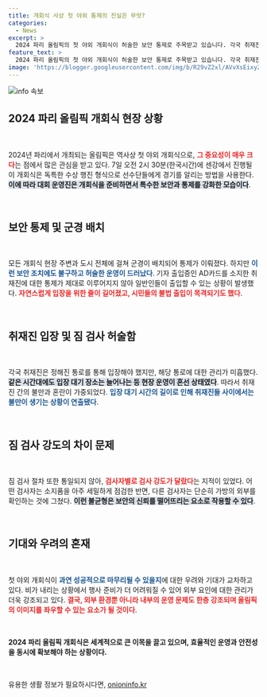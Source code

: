 ```yaml
---
title: 개회식 사상 첫 야외 통제의 진실은 무엇?
categories:
  - News
excerpt: >
  2024 파리 올림픽의 첫 야외 개회식이 허술한 보안 통제로 주목받고 있습니다. 각국 취재진의 입장은 안일한 검사로 혼잡했으며, 미흡한 지침 속에 경기 시작이 제대로 준비될 수 있을지 우려됩니다.
feature_text: >
  2024 파리 올림픽의 첫 야외 개회식이 허술한 보안 통제로 주목받고 있습니다. 각국 취재진의 입장은 안일한 검사로 혼잡했으며, 미흡한 지침 속에 경기 시작이 제대로 준비될 수 있을지 우려됩니다.
image: 'https://blogger.googleusercontent.com/img/b/R29vZ2xl/AVvXsEixyZcFfHzMRdzZMjFBmAUKJYCLCGyLL1o632UiGVXcaFdKo_bkvkuCioo0uUKlGfBVcT3P84aROyZIXSBEx3Aw5nCQ3pTgDom1WDC4m8eifvWiAmWEEVb4x6G_l8C0QH225ldMjyaFvpxGEBGNO37VmDTDMHGhJPq73UglMfDca1-0aw/s1600/blogspot.png'
---
```


<p><img src="https://blogger.googleusercontent.com/img/b/R29vZ2xl/AVvXsEixyZcFfHzMRdzZMjFBmAUKJYCLCGyLL1o632UiGVXcaFdKo_bkvkuCioo0uUKlGfBVcT3P84aROyZIXSBEx3Aw5nCQ3pTgDom1WDC4m8eifvWiAmWEEVb4x6G_l8C0QH225ldMjyaFvpxGEBGNO37VmDTDMHGhJPq73UglMfDca1-0aw/s1600/blogspot.png" alt="info 속보" /></p>

<h2 data-ke-size="size26">2024 파리 올림픽 개회식 현장 상황</h2>

<p data-ke-size="size16">&nbsp;</p>   

<p>2024년 파리에서 개최되는 올림픽은 역사상 첫 야외 개회식으로, <b><span style="color: #ee2323;">그 중요성이 매우 크다</span></b>는 점에서 많은 관심을 받고 있다. 7일 오전 2시 30분(한국시간)에 센강에서 진행될 이 개회식은 독특한 수상 행진 형식으로 선수단들에게 경기를 알리는 방법을 사용한다. <b><span style="background-color: #21538527;">이에 따라 대회 운영진은 개회식을 준비하면서 특수한 보안과 통제를 강화한 모습이다</span></b>. </p>

<p data-ke-size="size16">&nbsp;</p>   

<h2 data-ke-size="size26">보안 통제 및 군경 배치</h2>

<p data-ke-size="size16">&nbsp;</p>   

<p>모든 개회식 현장 주변과 도시 전체에 걸쳐 군경이 배치되어 통제가 이뤄졌다. 하지만 <b><span style="color: #1a5490;">이런 보안 조치에도 불구하고 허술한 운영이 드러났다</span></b>. 기자 출입증인 AD카드를 소지한 취재진에 대한 통제가 제대로 이루어지지 않아 일반인들이 출입할 수 있는 상황이 발생했다. <b><span style="color: #ee2323;">자연스럽게 입장을 위한 줄이 길어졌고, 시민들의 불법 출입이 목격되기도 했다</span></b>.</p>

<p data-ke-size="size16">&nbsp;</p>   

<h2 data-ke-size="size26">취재진 입장 및 짐 검사 허술함</h2>

<p data-ke-size="size16">&nbsp;</p>   

<p>각국 취재진은 정해진 통로를 통해 입장해야 했지만, 해당 통로에 대한 관리가 미흡했다. <b><span style="background-color: #21538527;">같은 시간대에도 입장 대기 장소는 늘어나는 등 현장 운영이 혼선 상태였다</span></b>. 따라서 취재진 간의 불만과 혼란이 가중되었다. <b><span style="color: #1a5490;">입장 대기 시간의 길이로 인해 취재진들 사이에서는 불만이 생기는 상황이 연출됐다</span></b>.</p>

<p data-ke-size="size16">&nbsp;</p>   

<h2 data-ke-size="size26">짐 검사 강도의 차이 문제</h2>

<p data-ke-size="size16">&nbsp;</p>   

<p>짐 검사 절차 또한 통일되지 않아, <b><span style="color: #ee2323;">검사자별로 검사 강도가 달랐다</span></b>는 지적이 있었다. 어떤 검사자는 소지품을 아주 세밀하게 점검한 반면, 다른 검사자는 단순히 가방의 외부를 확인하는 것에 그쳤다. <b><span style="background-color: #21538527;">이런 불균형은 보안의 신뢰를 떨어뜨리는 요소로 작용할 수 있다</span></b>. </p>

<p data-ke-size="size16">&nbsp;</p>   

<h2 data-ke-size="size26">기대와 우려의 혼재</h2>

<p data-ke-size="size16">&nbsp;</p>   

<p>첫 야외 개회식이 <b><span style="color: #1a5490;">과연 성공적으로 마무리될 수 있을지</span></b>에 대한 우려와 기대가 교차하고 있다. 비가 내리는 상황에서 행사 준비가 더 어려워질 수 있어 외부 요인에 대한 관리가 더욱 강조되고 있다. <b><span style="color: #ee2323;">결국, 외부 환경뿐 아니라 내부의 운영 문제도 한층 강조되며 올림픽의 이미지를 좌우할 수 있는 요소가 될 것이다</span></b>.</p>

<p data-ke-size="size16">&nbsp;</p> 

<p><b>2024 파리 올림픽 개회식은 세계적으로 큰 이목을 끌고 있으며, 효율적인 운영과 안전성을 동시에 확보해야 하는 상황이다.</b> <p data-ke-size="size16">&nbsp;</p></p>
유용한 생활 정보가 필요하시다면, <a href="https://onioninfo.kr" rel="dofollow">onioninfo.kr</a>


